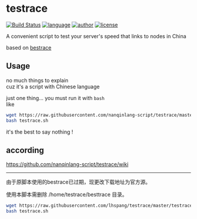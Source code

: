 # testrace
[![Build Status](https://github.com/nanqinlang/SVG/blob/master/build%20passing.svg)](https://github.com/nanqinlang-script/testrace)
[![language](https://github.com/nanqinlang/SVG/blob/master/language-shell-blue.svg)](https://github.com/nanqinlang-script/testrace)
[![author](https://github.com/nanqinlang/SVG/blob/master/author-nanqinlang-lightgrey.svg)](https://github.com/nanqinlang-script/testrace)
[![license](https://github.com/nanqinlang/SVG/blob/master/license-GPLv3-orange.svg)](https://github.com/nanqinlang-script/testrace)

A convenient script to test your server's speed that links to nodes in China

based on [bestrace](http://www.ipip.net)

## Usage
no much things to explain  
cuz it's a script with Chinese language

just one thing... you must run it with `bash`  
like
```bash
wget https://raw.githubusercontent.com/nanqinlang-script/testrace/master/testrace.sh
bash testrace.sh
```

it's the best to say nothing !

## according
https://github.com/nanqinlang-script/testrace/wiki

------

由于原脚本使用的bestrace已过期，现更改下载地址为官方源。

使用本脚本需删除 /home/testrace/besttrace 目录。

```bash
wget https://raw.githubusercontent.com/lhspang/testrace/master/testrace.sh
bash testrace.sh
```

